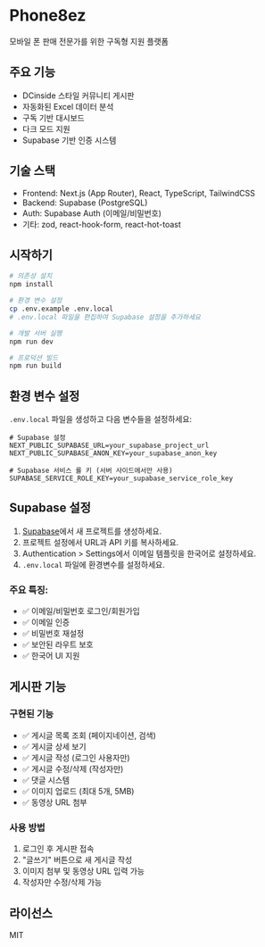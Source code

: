 # Phone8ez

모바일 폰 판매 전문가를 위한 구독형 지원 플랫폼

## 주요 기능

- DCinside 스타일 커뮤니티 게시판
- 자동화된 Excel 데이터 분석
- 구독 기반 대시보드
- 다크 모드 지원
- Supabase 기반 인증 시스템

## 기술 스택

- Frontend: Next.js (App Router), React, TypeScript, TailwindCSS
- Backend: Supabase (PostgreSQL)
- Auth: Supabase Auth (이메일/비밀번호)
- 기타: zod, react-hook-form, react-hot-toast

## 시작하기

```bash
# 의존성 설치
npm install

# 환경 변수 설정
cp .env.example .env.local
# .env.local 파일을 편집하여 Supabase 설정을 추가하세요

# 개발 서버 실행
npm run dev

# 프로덕션 빌드
npm run build
```

## 환경 변수 설정

`.env.local` 파일을 생성하고 다음 변수들을 설정하세요:

```env
# Supabase 설정
NEXT_PUBLIC_SUPABASE_URL=your_supabase_project_url
NEXT_PUBLIC_SUPABASE_ANON_KEY=your_supabase_anon_key

# Supabase 서비스 롤 키 (서버 사이드에서만 사용)
SUPABASE_SERVICE_ROLE_KEY=your_supabase_service_role_key
```

## Supabase 설정

1. [Supabase](https://supabase.com)에서 새 프로젝트를 생성하세요.
2. 프로젝트 설정에서 URL과 API 키를 복사하세요.
3. Authentication > Settings에서 이메일 템플릿을 한국어로 설정하세요.
4. `.env.local` 파일에 환경변수를 설정하세요.

### 주요 특징:
- ✅ 이메일/비밀번호 로그인/회원가입
- ✅ 이메일 인증
- ✅ 비밀번호 재설정
- ✅ 보안된 라우트 보호
- ✅ 한국어 UI 지원

## 게시판 기능

### 구현된 기능
- ✅ 게시글 목록 조회 (페이지네이션, 검색)
- ✅ 게시글 상세 보기
- ✅ 게시글 작성 (로그인 사용자만)
- ✅ 게시글 수정/삭제 (작성자만)
- ✅ 댓글 시스템
- ✅ 이미지 업로드 (최대 5개, 5MB)
- ✅ 동영상 URL 첨부

### 사용 방법
1. 로그인 후 게시판 접속
2. "글쓰기" 버튼으로 새 게시글 작성
3. 이미지 첨부 및 동영상 URL 입력 가능
4. 작성자만 수정/삭제 가능

## 라이선스

MIT
